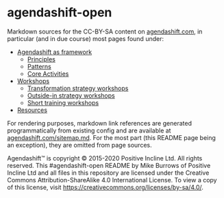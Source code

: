 # agendashift-open

Markdown sources for the CC-BY-SA content on [agendashift.com], in particular (and in due course) most pages found under:

- [Agendashift as framework]
  - [Principles]
  - [Patterns]
  - [Core Activities] 
- [Workshops]
  - [Transformation strategy workshops]
  - [Outside-in strategy workshops]
  - [Short training workshops]
- [Resources]

For rendering purposes, markdown link references are generated programmatically from existing config and are available at [agendashift.com/sitemap.md]. For the most part (this README page being an exception), they are omitted from page sources.

Agendashift™ is copyright © 2015-2020 Positive Incline Ltd. All rights reserved. This #agendashift-open README by Mike Burrows of Positive Incline Ltd and all files in this repository are licensed under the Creative Commons Attribution-ShareAlike 4.0 International License. To view a copy of this license, visit https://creativecommons.org/licenses/by-sa/4.0/.

[agendashift.com]: https://www.agendashift.com
[agendashift.com/sitemap.md]: https://www.agendashift.com/sitemap.md
[Agendashift as framework]: https://www.agendashift.com/framework
[Principles]: https://www.agendashift.com/framework/principles
[Patterns]: https://www.agendashift.com/framework/patterns
[Core Activities]: https://www.agendashift.com/framework/core-activities
[Workshops]: https://www.agendashift.com/workshops
[Transformation strategy workshops]: https://www.agendashift.com/workshops/transformation-strategy
[Outside-in strategy workshops]: https://www.agendashift.com/workshops/outside-in-strategy
[Short training workshops]: https://www.agendashift.com/workshops/short-training
[Resources]: https://www.agendashift.com/resources
